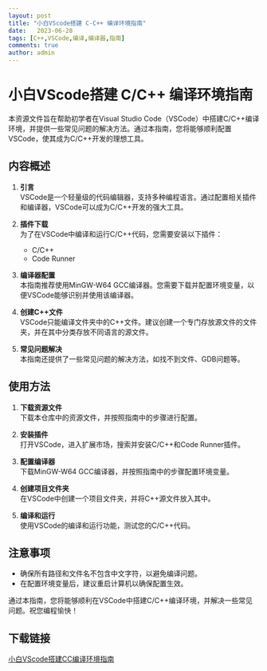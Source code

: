 ```yaml
---
layout: post
title: "小白VScode搭建 C-C++ 编译环境指南"
date:   2023-06-28
tags: [C++,VSCode,编译,编译器,指南]
comments: true
author: admin
---
```

# 小白VScode搭建 C/C++ 编译环境指南

本资源文件旨在帮助初学者在Visual Studio Code（VSCode）中搭建C/C++编译环境，并提供一些常见问题的解决方法。通过本指南，您将能够顺利配置VSCode，使其成为C/C++开发的理想工具。

## 内容概述

1. **引言**  
   VSCode是一个轻量级的代码编辑器，支持多种编程语言。通过配置相关插件和编译器，VSCode可以成为C/C++开发的强大工具。

2. **插件下载**  
   为了在VSCode中编译和运行C/C++代码，您需要安装以下插件：
   - C/C++
   - Code Runner

3. **编译器配置**  
   本指南推荐使用MinGW-W64 GCC编译器。您需要下载并配置环境变量，以便VSCode能够识别并使用该编译器。

4. **创建C++文件**  
   VSCode只能编译文件夹中的C++文件。建议创建一个专门存放源文件的文件夹，并在其中分类存放不同语言的源文件。

5. **常见问题解决**  
   本指南还提供了一些常见问题的解决方法，如找不到文件、GDB问题等。

## 使用方法

1. **下载资源文件**  
   下载本仓库中的资源文件，并按照指南中的步骤进行配置。

2. **安装插件**  
   打开VSCode，进入扩展市场，搜索并安装C/C++和Code Runner插件。

3. **配置编译器**  
   下载MinGW-W64 GCC编译器，并按照指南中的步骤配置环境变量。

4. **创建项目文件夹**  
   在VSCode中创建一个项目文件夹，并将C++源文件放入其中。

5. **编译和运行**  
   使用VSCode的编译和运行功能，测试您的C/C++代码。

## 注意事项

- 确保所有路径和文件名不包含中文字符，以避免编译问题。
- 在配置环境变量后，建议重启计算机以确保配置生效。

通过本指南，您将能够顺利在VSCode中搭建C/C++编译环境，并解决一些常见问题。祝您编程愉快！

## 下载链接

[小白VScode搭建CC编译环境指南](https://pan.quark.cn/s/16f08fe169dc)